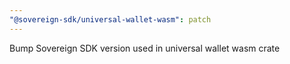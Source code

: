 ```yaml
---
"@sovereign-sdk/universal-wallet-wasm": patch
---
```


Bump Sovereign SDK version used in universal wallet wasm crate
